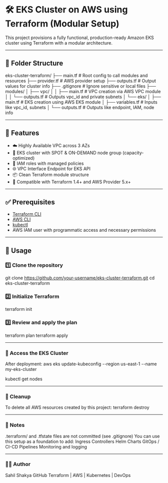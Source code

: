 # 🛠️ EKS Cluster on AWS using Terraform (Modular Setup)

This project provisions a fully functional, production-ready Amazon EKS cluster using Terraform with a modular architecture.

---

## 📁 Folder Structure

eks-cluster-terraform/
├── main.tf # Root config to call modules and resources
├── provider.tf # AWS provider setup
├── outputs.tf # Output values for cluster info
├── .gitignore # Ignore sensitive or local files
├── modules/
│ ├── vpc/
│ │ ├── main.tf # VPC creation via AWS VPC module
│ │ └── outputs.tf # Outputs vpc_id and private subnets
│ └── eks/
│ ├── main.tf # EKS creation using AWS EKS module
│ ├── variables.tf # Inputs like vpc_id, subnets
│ └── outputs.tf # Outputs like endpoint, IAM, node info


---

## 🚀 Features

- ☁️ Highly Available VPC across 3 AZs
- 🎯 EKS cluster with SPOT & ON-DEMAND node group (capacity-optimized)
- 🔐 IAM roles with managed policies
- 🌐 VPC Interface Endpoint for EKS API
- 📦 Clean Terraform module structure
- 🔄 Compatible with Terraform 1.4+ and AWS Provider 5.x+

---

## ✅ Prerequisites

- [Terraform CLI](https://developer.hashicorp.com/terraform/downloads)
- [AWS CLI](https://aws.amazon.com/cli/)
- [kubectl](https://kubernetes.io/docs/tasks/tools/)
- AWS IAM user with programmatic access and necessary permissions

---

## 🧭 Usage

### 1️⃣ Clone the repository

git clone https://github.com/your-username/eks-cluster-terraform.git
cd eks-cluster-terraform

### 2️⃣ Initialize Terraform

terraform init

### 3️⃣ Review and apply the plan

terraform plan
terraform apply

---

### 🔑 Access the EKS Cluster
After deployment:
aws eks update-kubeconfig --region us-east-1 --name my-eks-cluster

kubectl get nodes

---

### 🧼 Cleanup
To delete all AWS resources created by this project:
terraform destroy

---

### 📌 Notes
.terraform/ and .tfstate files are not committed (see .gitignore)
You can use this setup as a foundation to add:
Ingress Controllers
Helm Charts
GitOps / CI-CD Pipelines
Monitoring and logging

---

### 👨‍💻 Author
Sahil Shakya
GitHub
Terraform | AWS | Kubernetes | DevOps
